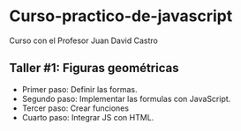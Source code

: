 # Curso-practico-de-javascript
Curso con el Profesor Juan David Castro

## Taller #1: Figuras geométricas

- Primer paso: Definir las formas.
- Segundo paso: Implementar las formulas con JavaScript.
- Tercer paso: Crear funciones 
- Cuarto paso: Integrar JS con HTML.
